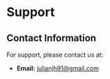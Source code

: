 # Support

## Contact Information

For support, please contact us at:

- **Email:** julianjh91@gmail.com